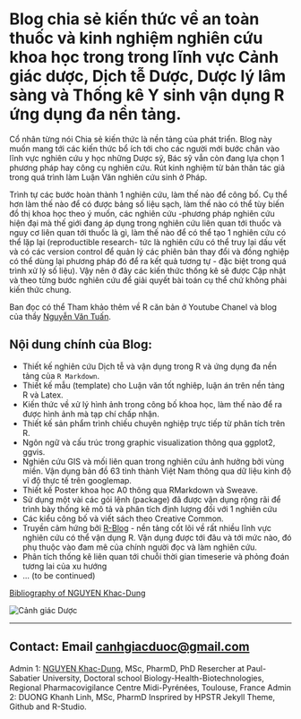 # Blog chia sẻ kiến thức về an toàn thuốc và kinh nghiệm nghiên cứu khoa học trong trong lĩnh vực Cảnh giác dược, Dịch tễ Dược, Dược lý lâm sàng và Thống kê Y sinh vận dụng R ứng dụng đa nền tảng.

Cổ nhân từng nói Chia sẻ kiến thức là nền tảng của phát triển. Blog này muốn mang tới các kiến thức bổ ích tới cho các người mới bước chân vào lĩnh vực nghiên cứu y học những Dược sỹ, Bác sỹ vẫn còn đang lựa chọn 1 phương pháp hay công cụ nghiên cứu. Rút kinh nghiệm từ bản thân tác giả trong quá trình làm Luận Văn nghiên cứu sinh ở Pháp.

Trình tự các bước hoàn thành 1 nghiên cứu, làm thế nào để công bố. Cụ thể hơn làm thế nào để có được bảng số liệu sạch, làm thế nào có thể tùy biến đồ thị khoa học theo ý muốn, các nghiên cứu -phương pháp nghiên cứu hiện đại mà thế giới đang áp dụng trong nghiên cứu liên quan tới thuốc và nguy cơ liên quan tới thuốc là gì, làm thế nào để có thể tạo 1 nghiên cứu có thể lặp lại (reproductible research- tức là nghiên cứu có thể truy lại dấu vết và có các version control để quản lý các phiên bản thay đổi và đồng nghiệp có thể dùng lại phương pháp đó để ra kết quả tương tự - đặc biệt trong quá trình xử lý số liệu).
Vậy nên ở đây các kiến thức thống kê sẽ được Cập nhật và theo từng bước nghiên cứu để giải quyết bài toán cụ thể chứ không phải kiến thức chung.

Ban đọc có thể Tham khảo thêm về R căn bản ở Youtube Chanel và blog của thầy [Nguyễn Văn Tuấn](http://tuanvannguyen.blogspot.fr/).

## Nội dung chính của Blog:

* Thiết kế nghiên cứu Dịch tễ và vận dụng trong R và ứng dụng đa nền tảng của `R Markdown`.
* Thiết kế mẫu (template) cho Luận văn tốt nghiêp, luận án trên nền tảng R và Latex.
* Kiến thức về xử lý hình ảnh trong công bố khoa học, làm thế nào để ra được hình ảnh mà tạp chí chấp nhận.
* Thiết kế sản phẩm trình chiếu chuyên nghiệp trực tiếp từ phân tích trên R.
* Ngôn ngữ và cấu trúc trong graphic visualization thông qua ggplot2, ggvis.
* Nghiên cứu GIS và mối liên quan trong nghiên cứu ảnh hưởng bởi vùng miền. Vận dụng bản đồ 63 tỉnh thành Việt Nam thông qua dữ liệu kinh độ vĩ độ thực tế trên googlemap.
* Thiết kế Poster khoa học A0 thông qua RMarkdown và Sweave.
* Sử dụng một vài các gói lệnh (package) đã được vận dụng rộng rãi để trình bày thống kê mô tả và phân tích định lượng đối với 1 nghiên cứu 
* Các kiểu công bố và viết sách theo Creative Common.
* Truyền cảm hứng bởi [R-Blog](https://www.r-bloggers.com/) - nền tảng cốt lõi về rất nhiều lĩnh vực nghiên cứu có thể vận dụng R. Vận dụng được tới đâu và tới mức nào, đó phụ thuộc vào đam mê của chính người đọc và làm nghiên cứu.
* Phân tích thống kê liên quan tới chuỗi thời gian timeserie và phỏng đoán tương lai của xu hướng
* ... (to be continued)

[Bibliography of NGUYEN Khac-Dung](https://nguyenkhacdung.github.io/)

![Cảnh giác Dược](http://www.prescrire.org/Docu/Images/BDsPharmacovig/FriseVIG.jpg)


---
**Contact**: Email canhgiacduoc@gmail.com
---
Admin 1: [NGUYEN Khac-Dung](https://nguyenkhacdung.github.io/), MSc, PharmD, PhD Resercher at Paul-Sabatier University, Doctoral school Biology-Health-Biotechnologies, Regional Pharmacovigilance Centre Midi-Pyrénées, Toulouse, France
Admin 2: DUONG Khanh Linh, MSc, PharmD
Insprired by HPSTR Jekyll Theme, Github and R-Studio.